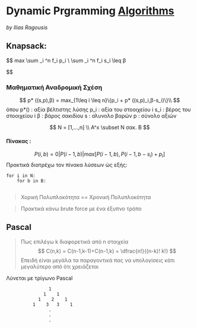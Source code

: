# Dynamic Prgramming [Algorithms](Algorithms)
*by Ilias Ragousis*



## Knapsack:
$$
max \sum _i ^n f_i p_i \\
\sum _i ^n f_i s_i \leq β

$$
### Μαθηματική Αναδρομική Σχέση

$$
p* ((s,p),β) = max_{1\leq i \leq n}\{p_i + p* ((s,p)_i,β-s_i)\}\\
$$
όπου
p*() :  αξία βέλτιστης λύσης
p_i :  αξία του στοοιχείου i 
s_i :  βέρος του στοοιχείου i 
β : βάρος σακιδίου
s : σλυνολο βαρών
p : σύνολο αξιών


$$
Ν = [1,...,n]  \\
A^x \subset N σακ. Β
$$
#### Πίνακας :
$$
P(i,b) = { 0 |  P(i-1,b) |  max [P(i-1,b), P(i-1,b-s_i)+p_i] }
$$
Πρακτικά διατρέχω τον πίνακα λύσεων ώς εξής:
```
for i in N:
	for b in B:
		
```

> Χορική Πολυπλοκότητα == Χρονική Πολυπλοκότητα

> Πρακτικά κάνω brute force με ένα έξυπνο τρόπο

## Pascal 
> Πως επιλέγω k διαφορετικά από n στοιχεία
$$
C(n,k) = C(n-1,k-1)+C(n-1,k) = \dfrac{n!}{(n-k)! k!}
$$
Επειδή είναι μεγάλα τα παραγοντικά πας να υπολογίσεις κάτι μεγαλύτερο από ότι χρειάζεται

Λύνεται με τρίγωνο Pascal
```
				1
			  1    1
	   	    1    2    1
	      1    3   3    1
				.
				.
				.
```



